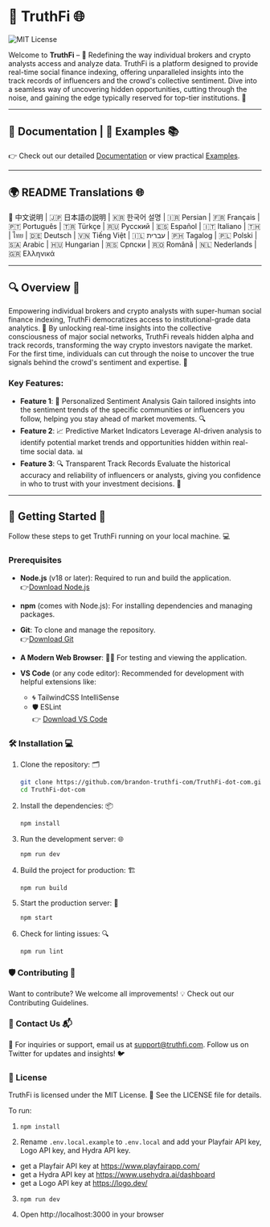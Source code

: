 # 🚀 TruthFi 🌐

![MIT License](https://img.shields.io/badge/license-MIT-green)

Welcome to **TruthFi** –  🔮 Redefining the way individual brokers and crypto analysts access and analyze data. TruthFi is a platform designed to provide real-time social finance indexing, offering unparalleled insights into the track records of influencers and the crowd's collective sentiment. Dive into a seamless way of uncovering hidden opportunities, cutting through the noise, and gaining the edge typically reserved for top-tier institutions. 🌟

---

## 📖 Documentation | 🎯 Examples 📚

👉 Check out our detailed [Documentation](#) or view practical [Examples](#).

---

## 🌍 README Translations 🌐

📜 中文说明 | 🇯🇵 日本語の説明 | 🇰🇷 한국어 설명 | 🇮🇷 Persian | 🇫🇷 Français | 🇵🇹 Português | 🇹🇷 Türkçe | 🇷🇺 Русский | 🇪🇸 Español | 🇮🇹 Italiano | 🇹🇭 | ไทย | 🇩🇪 Deutsch | 🇻🇳 Tiếng Việt | 🇮🇱 עברית | 🇵🇭 Tagalog | 🇵🇱 Polski | 🇸🇦 Arabic | 🇭🇺 Hungarian | 🇷🇸 Српски | 🇷🇴 Română | 🇳🇱 Nederlands | 🇬🇷 Ελληνικά  

---

## 🔍 Overview 🌟

Empowering individual brokers and crypto analysts with super-human social finance indexing, TruthFi democratizes access to institutional-grade data analytics. 🧠 By unlocking real-time insights into the collective consciousness of major social networks, TruthFi reveals hidden alpha and track records, transforming the way crypto investors navigate the market. For the first time, individuals can cut through the noise to uncover the true signals behind the crowd's sentiment and expertise. 🚀

### Key Features:
- **Feature 1**: 🌟 Personalized Sentiment Analysis
Gain tailored insights into the sentiment trends of the specific communities or influencers you follow, helping you stay ahead of market movements.  🔍
- **Feature 2**: 📈 Predictive Market Indicators
Leverage AI-driven analysis to identify potential market trends and opportunities hidden within real-time social data. 📊
- **Feature 3**: 🔍 Transparent Track Records
Evaluate the historical accuracy and reliability of influencers or analysts, giving you confidence in who to trust with your investment decisions. 💼

---

## 🚀 Getting Started 🌟

Follow these steps to get TruthFi running on your local machine. 💻

### Prerequisites

- **Node.js** (v18 or later): Required to run and build the application.  
  👉[Download Node.js](https://nodejs.org/)

- **npm** (comes with Node.js): For installing dependencies and managing packages.

- **Git**: To clone and manage the repository.  
  👉[Download Git](https://git-scm.com/)

- **A Modern Web Browser**: 🧑‍💻 For testing and viewing the application.

- **VS Code** (or any code editor): Recommended for development with helpful extensions like:  
  - 🌀 TailwindCSS IntelliSense  
  - 🛡️ ESLint  
  👉 [Download VS Code](https://code.visualstudio.com/)


### 🛠️ Installation 💻

1. Clone the repository: 🗂️
   ```bash
   git clone https://github.com/brandon-truthfi-com/TruthFi-dot-com.git
   cd TruthFi-dot-com
   ```

2. Install the dependencies: 📦
    ```bash
    npm install
    ```
3. Run the development server: 🌐
    ```bash 
    npm run dev
    ```

4. Build the project for production: 🏗️
    ```bash
    npm run build
    ```

5. Start the production server: 🚀
    ```bash
    npm start
    ```

6. Check for linting issues: 🔍
    ```bash
    npm run lint
    ```
### 🛡️ Contributing 💪
Want to contribute? We welcome all improvements! 💡 Check out our Contributing Guidelines.

### 🤝 Contact Us 📬
📧 For inquiries or support, email us at support@truthfi.com.
Follow us on Twitter for updates and insights! 🐦

### 📜 License
TruthFi is licensed under the MIT License. 📝 See the LICENSE file for details.







To run:

1. `npm install`

2. Rename `.env.local.example` to `.env.local` and add your Playfair API key, Logo API key, and Hydra API key.

- get a Playfair API key at https://www.playfairapp.com/
- get a Hydra API key at https://www.usehydra.ai/dashboard
- get a Logo API key at https://logo.dev/

3. `npm run dev`

4. Open http://localhost:3000 in your browser


